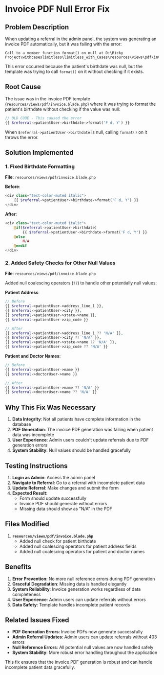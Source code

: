 # Invoice PDF Null Error Fix

## Problem Description

When updating a referral in the admin panel, the system was generating an invoice PDF automatically, but it was failing with the error:

```
Call to a member function format() on null at D:\Ricky Project\withcaseslimitless\limitless_with_Cases\resources\views\pdf\invoice.blade.php:105
```

This error occurred because the patient's birthdate was null, but the template was trying to call `format()` on it without checking if it exists.

## Root Cause

The issue was in the invoice PDF template (`resources/views/pdf/invoice.blade.php`) where it was trying to format the patient's birthdate without checking if the value was null:

```php
// OLD CODE - This caused the error
{{ $referral->patientUser->birthdate->format('F d, Y') }}
```

When `$referral->patientUser->birthdate` is null, calling `format()` on it throws the error.

## Solution Implemented

### 1. Fixed Birthdate Formatting

**File**: `resources/views/pdf/invoice.blade.php`

**Before**:
```php
<div class="text-color-muted italic">
    {{ $referral->patientUser->birthdate->format('F d, Y') }}
</div>
```

**After**:
```php
<div class="text-color-muted italic">
    @if($referral->patientUser->birthdate)
        {{ $referral->patientUser->birthdate->format('F d, Y') }}
    @else
        N/A
    @endif
</div>
```

### 2. Added Safety Checks for Other Null Values

**File**: `resources/views/pdf/invoice.blade.php`

Added null coalescing operators (`??`) to handle other potentially null values:

**Patient Address**:
```php
// Before
{{ $referral->patientUser->address_line_1 }},
{{ $referral->patientUser->city }},
{{ $referral->patientUser->state->name }},
{{ $referral->patientUser->zip_code }}

// After
{{ $referral->patientUser->address_line_1 ?? 'N/A' }},
{{ $referral->patientUser->city ?? 'N/A' }},
{{ $referral->patientUser->state->name ?? 'N/A' }},
{{ $referral->patientUser->zip_code ?? 'N/A' }}
```

**Patient and Doctor Names**:
```php
// Before
{{ $referral->patientUser->name }}
{{ $referral->doctorUser->name }}

// After
{{ $referral->patientUser->name ?? 'N/A' }}
{{ $referral->doctorUser->name ?? 'N/A' }}
```

## Why This Fix Was Necessary

1. **Data Integrity**: Not all patients have complete information in the database
2. **PDF Generation**: The invoice PDF generation was failing when patient data was incomplete
3. **User Experience**: Admin users couldn't update referrals due to PDF generation errors
4. **System Stability**: Null values should be handled gracefully

## Testing Instructions

1. **Login as Admin**: Access the admin panel
2. **Navigate to Referral**: Go to a referral with incomplete patient data
3. **Update Referral**: Make changes and submit the form
4. **Expected Result**: 
   - Form should update successfully
   - Invoice PDF should generate without errors
   - Missing data should show as "N/A" in the PDF

## Files Modified

1. **`resources/views/pdf/invoice.blade.php`**
   - Added null check for patient birthdate
   - Added null coalescing operators for patient address fields
   - Added null coalescing operators for patient and doctor names

## Benefits

1. **Error Prevention**: No more null reference errors during PDF generation
2. **Graceful Degradation**: Missing data is handled elegantly
3. **System Reliability**: Invoice generation works regardless of data completeness
4. **User Experience**: Admin users can update referrals without errors
5. **Data Safety**: Template handles incomplete patient records

## Related Issues Fixed

- **PDF Generation Errors**: Invoice PDFs now generate successfully
- **Admin Referral Updates**: Admin users can update referrals without 403 errors
- **Null Reference Errors**: All potential null values are now handled safely
- **System Stability**: More robust error handling throughout the application

This fix ensures that the invoice PDF generation is robust and can handle incomplete patient data gracefully.
